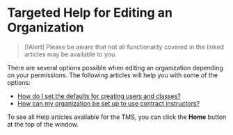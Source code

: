 # Targeted Help for Editing an Organization

> [!Alert] Please be aware that not all functionality covered in the linked articles may be available to you.

There are several options possible when editing an organization depending on your permissions. The following articles will help you with some of the options: 

- [How do I set the defaults for creating users and classes?](../tms-administrators/tms-fundamentals/set-defaults-for-creating-users-and-classes.md)
- [How can my organization be set up to use contract instructors?](../tms-administrators/users/instructor-management/set-up-organization-to-use-contract-instructors.md)

To see all Help articles available for the TMS, you can click the **Home** button at the top of the window.